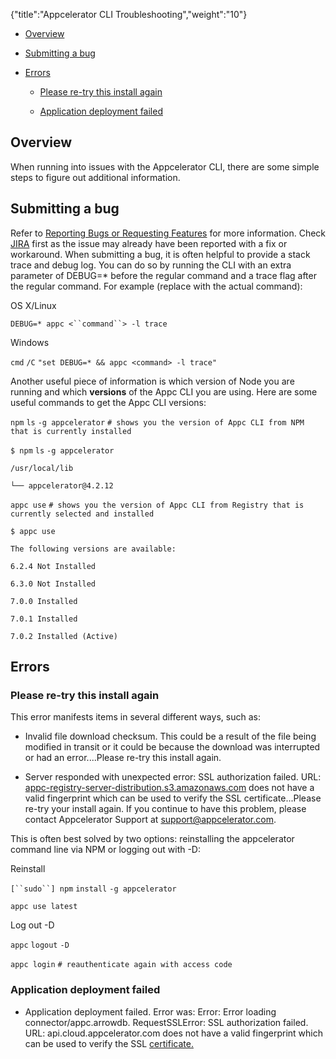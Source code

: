 {"title":"Appcelerator CLI Troubleshooting","weight":"10"} 

*   [Overview](#Overview)
    
*   [Submitting a bug](#Submittingabug)
    
*   [Errors](#Errors)
    
    *   [Please re-try this install again](#Pleasere-trythisinstallagain)
        
    *   [Application deployment failed](#Applicationdeploymentfailed)
        

## Overview

When running into issues with the Appcelerator CLI, there are some simple steps to figure out additional information.

## Submitting a bug

Refer to [Reporting Bugs or Requesting Features](/docs/appc/Axway_Appcelerator_Studio/Axway_Appcelerator_Studio_Guide/Studio_Troubleshooting/Reporting_Bugs_or_Requesting_Features/) for more information. Check [JIRA](https://jira.appcelerator.org/projects/CLI/issues) first as the issue may already have been reported with a fix or workaround. When submitting a bug, it is often helpful to provide a stack trace and debug log. You can do so by running the CLI with an extra parameter of DEBUG=\* before the regular command and a trace flag after the regular command. For example (replace <command> with the actual command):

OS X/Linux

`DEBUG=* appc <``command``> -l trace`

Windows

`cmd` `/C`  `"set DEBUG=* && appc <command> -l trace"`

Another useful piece of information is which version of Node you are running and which **versions** of the Appc CLI you are using. Here are some useful commands to get the Appc CLI versions:

`npm` `ls` `-g appcelerator` `# shows you the version of Appc CLI from NPM that is currently installed`

`$ npm` `ls` `-g appcelerator`

`/usr/local/lib`

`└── appcelerator@4.2.12`

`appc use` `# shows you the version of Appc CLI from Registry that is currently selected and installed`

`$ appc use`

`The following versions are available:`

`6.2.4 Not Installed`

`6.3.0 Not Installed`

`7.0.0 Installed`

`7.0.1 Installed`

`7.0.2 Installed (Active)`

## Errors

### Please re-try this install again

This error manifests items in several different ways, such as:

*   Invalid file download checksum. This could be a result of the file being modified in transit or it could be because the download was interrupted or had an error....Please re-try this install again.
    
*   Server responded with unexpected error: SSL authorization failed. URL: [appc-registry-server-distribution.s3.amazonaws.com](http://appc-registry-server-distribution.s3.amazonaws.com/) does not have a valid fingerprint which can be used to verify the SSL certificate...Please re-try your install again. If you continue to have this problem, please contact Appcelerator Support at support@appcelerator.com.
    

This is often best solved by two options: reinstalling the appcelerator command line via NPM or logging out with -D:

Reinstall

`[``sudo``] npm` `install` `-g appcelerator`

`appc use latest`

Log out -D

`appc` `logout` `-D`

`appc login` `# reauthenticate again with access code`

### Application deployment failed

*   Application deployment failed. Error was: Error: Error loading connector/appc.arrowdb. RequestSSLError: SSL authorization failed. URL: api.cloud.appcelerator.com does not have a valid fingerprint which can be used to verify the SSL [certificate.](http://certificate.at/)